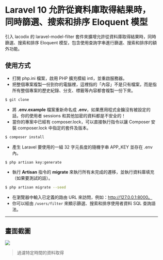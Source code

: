 # Laravel 10 允許從資料庫取得結果時，同時篩選、搜索和排序 Eloquent 模型

引入 lacodix 的 laravel-model-filter 套件來擴增允許從資料庫取得結果時，同時篩選、搜索和排序 Eloquent 模型，包含使用查詢字串進行篩選、搜索和排序的額外功能。

## 使用方式
- 打開 php.ini 檔案，啟用 PHP 擴充模組 intl，並重啟服務器。
- 把整個專案複製一份到你的電腦裡，這裡指的「內容」不是只有檔案，而是指所有整個專案的歷史紀錄、分支、標籤等內容都會複製一份下來。
```sh
$ git clone
```
- 將 __.env.example__ 檔案重新命名成 __.env__，如果應用程式金鑰沒有被設定的話，你的使用者 sessions 和其他加密的資料都是不安全的！
- 當你的專案中已經有 composer.lock，可以直接執行指令以讓 Composer 安裝 composer.lock 中指定的套件及版本。
```sh
$ composer install
```
- 產生 Laravel 要使用的一組 32 字元長度的隨機字串 APP_KEY 並存在 .env 內。
```sh
$ php artisan key:generate
```
- 執行 __Artisan__ 指令的 __migrate__ 來執行所有未完成的遷移，並執行資料庫填充（如果要測試的話）。
```sh
$ php artisan migrate --seed
```
- 在瀏覽器中輸入已定義的路由 URL 來訪問，例如：http://127.0.0.1:8000。
- 你可以經由 `/users/filter` 來顯示篩選、搜索和排序使用者資料 SQL 查詢語法。

----

## 畫面截圖
![](https://i.imgur.com/171TTQr.png)
> 過濾特定時間的資料取得
